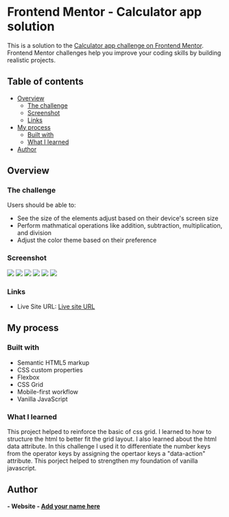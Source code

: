 # Frontend Mentor - Calculator app solution

This is a solution to the [Calculator app challenge on Frontend Mentor](https://www.frontendmentor.io/challenges/calculator-app-9lteq5N29). Frontend Mentor challenges help you improve your coding skills by building realistic projects. 

## Table of contents

- [Overview](#overview)
  - [The challenge](#the-challenge)
  - [Screenshot](#screenshot)
  - [Links](#links)
- [My process](#my-process)
  - [Built with](#built-with)
  - [What I learned](#what-i-learned)
- [Author](#author)

## Overview

### The challenge

Users should be able to:

- See the size of the elements adjust based on their device's screen size
- Perform mathmatical operations like addition, subtraction, multiplication, and division
- Adjust the color theme based on their preference

### Screenshot

![](./screenshots/desktop_cal_theme1.png)
![](./screenshots/desktop_cal_theme2.png)
![](./screenshots/desktop_cal_theme3.png)
![](./screenshots/mobile_calc_theme1.png)
![](./screenshots/mobile_calc_theme2.png)
![](./screenshots/mobile_calc_theme3.png)


### Links

- Live Site URL: [Live site URL](https://julius-sol.github.io/calculator-app/)

## My process

### Built with

- Semantic HTML5 markup
- CSS custom properties
- Flexbox
- CSS Grid
- Mobile-first workflow
- Vanilla JavaScript


### What I learned

This project helped to reinforce the basic of css grid. I learned to how to structure the html to better fit the 
grid layout. I also learned about the html data attribute. In this challenge I used it to differentiate the number 
keys from the operator keys by assigning the opertaor keys a "data-action" attribute. This porject helped to strengthen my foundation of vanilla javascript.


## Author

**- Website - [Add your name here](https://www.your-site.com)**
